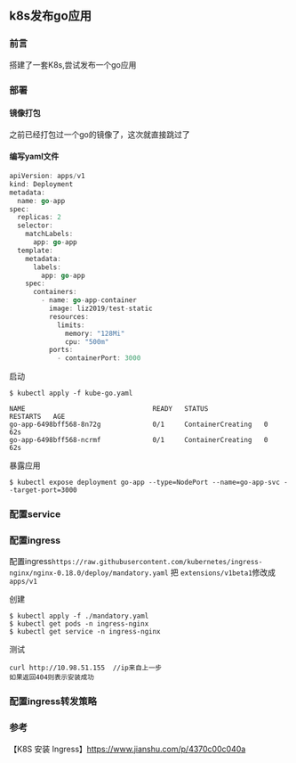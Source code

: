 ## k8s发布go应用

### 前言

搭建了一套K8s,尝试发布一个go应用

### 部署

#### 镜像打包

之前已经打包过一个go的镜像了，这次就直接跳过了  

#### 编写yaml文件

```go
apiVersion: apps/v1
kind: Deployment
metadata:
  name: go-app
spec:
  replicas: 2
  selector:
    matchLabels:
      app: go-app
  template:
    metadata:
      labels:
        app: go-app
    spec:
      containers:
        - name: go-app-container
          image: liz2019/test-static
          resources:
            limits:
              memory: "128Mi"
              cpu: "500m"
          ports:
            - containerPort: 3000
```

启动

```
$ kubectl apply -f kube-go.yaml

NAME                                READY   STATUS              RESTARTS   AGE
go-app-6498bff568-8n72g             0/1     ContainerCreating   0          62s
go-app-6498bff568-ncrmf             0/1     ContainerCreating   0          62s
```

暴露应用

```
$ kubectl expose deployment go-app --type=NodePort --name=go-app-svc --target-port=3000
```

### 配置service



### 配置ingress

配置ingress`https://raw.githubusercontent.com/kubernetes/ingress-nginx/nginx-0.18.0/deploy/mandatory.yaml`
把 `extensions/v1beta1`修改成`apps/v1`

创建

```
$ kubectl apply -f ./mandatory.yaml
$ kubectl get pods -n ingress-nginx
$ kubectl get service -n ingress-nginx
```

测试  

```
curl http://10.98.51.155  //ip来自上一步
如果返回404则表示安装成功
```

### 配置ingress转发策略




### 参考
【K8S 安装 Ingress】https://www.jianshu.com/p/4370c00c040a  